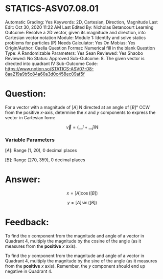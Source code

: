 # STATICS-ASV07.08.01

Automatic Grading: Yes
Keywords: 2D, Cartesian, Direction, Magnitude
Last Edit: Oct 30, 2020 11:22 AM
Last Edited By: Nicholas Betancourt
Learning Outcome: Resolve a 2D vector, given its magnitude and direction, into Cartesian vector notation
Module: Module 1: Identify and solve statics problems for particles (P)
Needs Calculator: Yes
On Mobius: Yes
Origin/Author: Caelia
Question Format: Numerical fill in the blank
Question Type: A
Randomizable Parameters: Yes
Sean Reviewed: Yes
Shaobo Reviewed: No
Status: Approved
Sub-Outcome: 8. The given vector is directed into quadrant IV
Sub-Outcome Code: https://www.notion.so/STATICS-ASV07-08-8aa219a9b5c84a60a3d0c458ec09af5f

# Question:

For a vector with a magnitude of $[A]$ N directed at an angle of $[B]$° CCW from the positive $x$-axis, determine the $x$ and $y$ components to express the vector in Cartesian form:

$$\overrightarrow{v}=\left(\_\_\hat{i}+\_\_\hat{j}\right) \mathrm{N}$$

### Variable Parameters

$[A]:$ Range (1, 20), 0 decimal places

$[B]:$ Range (270, 359), 0 decimal places

# Answer:

$$x=[A]\cos\left([B]\right)$$

$$y=[A]\sin\left([B]\right)$$

# Feedback:

To find the $x$ component from the magnitude and angle of a vector in Quadrant 4, multiply the magnitude by the cosine of the angle (as it measures from the **positive** $x$ axis). 

To find the $y$ component from the magnitude and angle of a vector in Quadrant 4, multiply the magnitude by the sine of the angle (as it measures from the **positive** $x$ axis). Remember, the $y$ component should end up negative in Quadrant 4.